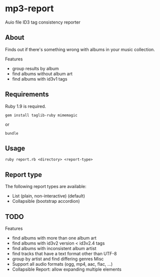 mp3-report
==========

Auio file ID3 tag consistency reporter

## About
Finds out if there's something wrong with albums in your music collection.

Features
* group results by album
* find albums without album art
* find albums with id3v1 tags

## Requirements

Ruby 1.9 is required.

`gem install taglib-ruby mimemagic`

or

`bundle`

## Usage

`ruby report.rb <directory> <report-type>`

## Report type

The following report types are available:
* List (plain, non-interactive) (default)
* Collapsible (bootstrap accordion)

## TODO
Features
* find albums with more than one album art
* find albums with id3v2 version < id3v2.4 tags
* find albums with inconsistent album artist
* find tracks that have a text format other than UTF-8
* group by artist and find differing genres
Misc
* Support all audio formats (ogg, mp4, aac, flac, ...)
* Collapsible Report: allow expanding multiple elements
